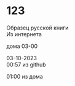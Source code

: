 # 123
Образец русской книги  
Из интернета  

дома 03-00

03-10-2023  
00:57 из github   

01:00 из дома  

